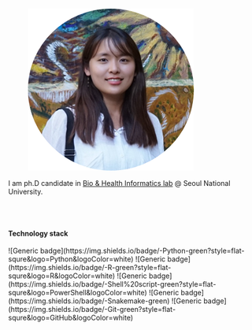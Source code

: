 <figure>
	<img src="../assets/img/logo.png">
</figure>
I am ph.D candidate in <a href="https://bhi-kimlab.github.io" hover="text_decoration">Bio & Health Informatics lab</a> @ Seoul National University.

<br><br>
<h4> Technology stack </h4>
![Generic badge](https://img.shields.io/badge/-Python-green?style=flat-squre&logo=Python&logoColor=white)
![Generic badge](https://img.shields.io/badge/-R-green?style=flat-squre&logo=R&logoColor=white)
![Generic badge](https://img.shields.io/badge/-Shell%20script-green?style=flat-squre&logo=PowerShell&logoColor=white)
![Generic badge](https://img.shields.io/badge/-Snakemake-green)
![Generic badge](https://img.shields.io/badge/-Git-green?style=flat-squre&logo=GitHub&logoColor=white)
